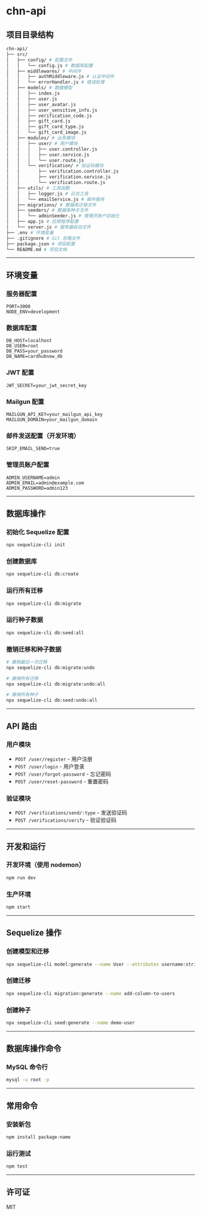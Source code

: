 
# chn-api

## 项目目录结构

```bash
chn-api/
├── src/
│   ├── config/ # 配置文件
│   │   └── config.js # 数据库配置
│   ├── middlewares/ # 中间件
│   │   ├── authMiddleware.js # 认证中间件
│   │   └── errorHandler.js # 错误处理
│   ├── models/ # 数据模型
│   │   ├── index.js
│   │   ├── user.js
│   │   ├── user_avatar.js
│   │   ├── user_sensitive_info.js
│   │   ├── verification_code.js
│   │   ├── gift_card.js
│   │   ├── gift_card_type.js
│   │   └── gift_card_image.js
│   ├── modules/ # 业务模块
│   │   ├── user/ # 用户模块
│   │   │   ├── user.controller.js
│   │   │   ├── user.service.js
│   │   │   └── user.route.js
│   │   └── verification/ # 验证码模块
│   │       ├── verification.controller.js
│   │       ├── verification.service.js
│   │       └── verification.route.js
│   ├── utils/ # 工具函数
│   │   ├── logger.js # 日志工具
│   │   └── emailService.js # 邮件服务
│   ├── migrations/ # 数据库迁移文件
│   ├── seeders/ # 数据库种子文件
│   │   └── adminSeeder.js # 管理员账户初始化
│   ├── app.js # 应用程序配置
│   └── server.js # 服务器启动文件
├── .env # 环境变量
├── .gitignore # Git 忽略文件
├── package.json # 项目配置
└── README.md # 项目文档
```

---

## 环境变量

### 服务器配置
```env
PORT=3000
NODE_ENV=development
```

### 数据库配置
```env
DB_HOST=localhost
DB_USER=root
DB_PASS=your_password
DB_NAME=cardhubnow_db
```

### JWT 配置
```env
JWT_SECRET=your_jwt_secret_key
```

### Mailgun 配置
```env
MAILGUN_API_KEY=your_mailgun_api_key
MAILGUN_DOMAIN=your_mailgun_domain
```

### 邮件发送配置（开发环境）
```env
SKIP_EMAIL_SEND=true
```

### 管理员账户配置
```env
ADMIN_USERNAME=admin
ADMIN_EMAIL=admin@example.com
ADMIN_PASSWORD=admin123
```

---

## 数据库操作

### 初始化 Sequelize 配置
```bash
npx sequelize-cli init
```

### 创建数据库
```bash
npx sequelize-cli db:create
```

### 运行所有迁移
```bash
npx sequelize-cli db:migrate
```

### 运行种子数据
```bash
npx sequelize-cli db:seed:all
```

### 撤销迁移和种子数据
```bash
# 撤销最后一次迁移
npx sequelize-cli db:migrate:undo

# 撤销所有迁移
npx sequelize-cli db:migrate:undo:all

# 撤销所有种子
npx sequelize-cli db:seed:undo:all
```

---

## API 路由

### 用户模块
- `POST /user/register` - 用户注册
- `POST /user/login` - 用户登录
- `POST /user/forgot-password` - 忘记密码
- `POST /user/reset-password` - 重置密码

### 验证模块
- `POST /verifications/send/:type` - 发送验证码
- `POST /verifications/verify` - 验证验证码

---

## 开发和运行

### 开发环境（使用 nodemon）
```bash
npm run dev
```

### 生产环境
```bash
npm start
```

---

## Sequelize 操作

### 创建模型和迁移
```bash
npx sequelize-cli model:generate --name User --attributes username:string
```

### 创建迁移
```bash
npx sequelize-cli migration:generate --name add-column-to-users
```

### 创建种子
```bash
npx sequelize-cli seed:generate --name demo-user
```

---

## 数据库操作命令

### MySQL 命令行
```bash
mysql -u root -p
```

---

## 常用命令

### 安装新包
```bash
npm install package-name
```

### 运行测试
```bash
npm test
```

---

## 许可证

MIT
